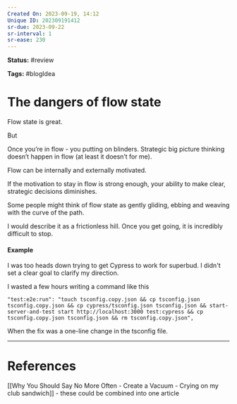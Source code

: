 ```yaml
---
Created On: 2023-09-19, 14:12
Unique ID: 202309191412
sr-due: 2023-09-22
sr-interval: 1
sr-ease: 230
---
```

**Status:** #review 

**Tags:** #blogIdea 

# The dangers of flow state

Flow state is great. 

But

Once you’re in flow - you putting on blinders. Strategic big picture thinking doesn’t happen in flow (at least it doesn’t for me).

Flow can be internally and externally motivated.

If the motivation to stay in flow is strong enough, your ability to make clear, strategic decisions diminishes. 


Some people might think of flow state as gently gliding, ebbing and weaving with the curve of the path. 

I would describe it as a frictionless hill. Once you get going, it is incredibly difficult to stop. 

#### Example

I was too heads down trying to get Cypress to work for superbud. I didn't set a clear goal to clarify my direction. 

I wasted a few hours writing a command like this
```
"test:e2e:run": "touch tsconfig.copy.json && cp tsconfig.json tsconfig.copy.json && cp cypress/tsconfig.json tsconfig.json && start-server-and-test start http://localhost:3000 test:cypress && cp tsconfig.copy.json tsconfig.json && rm tsconfig.copy.json",
```

When the fix was a one-line change in the tsconfig file. 

---
# References

[[Why You Should Say No More Often - Create a Vacuum - Crying on my club sandwich]] - these could be combined into one article 